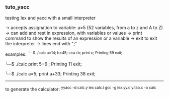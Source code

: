 ### tuto_yacc

testing lex and yacc with a small interpreter

-> accepts assignation to variable: a=5   (52 variables, from a to z and A to Z)
-> can add and rest in expression, with variables or values
-> print command to show the results of an expression or a variable
-> exit to exit the interpreter
-> lines end with ";"

examples:
<sup>
└─$ ./calc
a=14;
b=45;
c=a+b;
print c;
Printing 59
exit;

└─$ ./calc
print 5+6 ;
Printing 11
exit;

└─$ ./calc
a=5;
print a+33;
Printing 38
exit;
</sup>

--------------------
to generate the calculator:
<sup>
yyacc -d calc.y
lex calc.l
gcc -g lex.yy.c y.tab.c -o calc
</sup>

  

